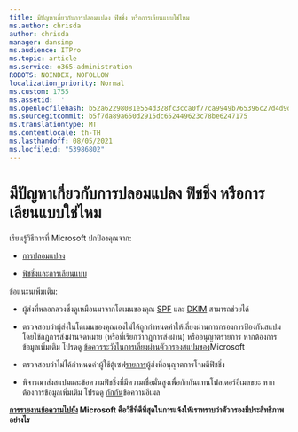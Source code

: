 ```yaml
---
title: มีปัญหาเกี่ยวกับการปลอมแปลง ฟิชชิ่ง หรือการเลียนแบบใช่ไหม
ms.author: chrisda
author: chrisda
manager: dansimp
ms.audience: ITPro
ms.topic: article
ms.service: o365-administration
ROBOTS: NOINDEX, NOFOLLOW
localization_priority: Normal
ms.custom: 1755
ms.assetid: ''
ms.openlocfilehash: b52a62298081e554d328fc3cca0f77ca9949b765396c27d4d9da247f411d6d2c
ms.sourcegitcommit: b5f7da89a650d2915dc652449623c78be6247175
ms.translationtype: MT
ms.contentlocale: th-TH
ms.lasthandoff: 08/05/2021
ms.locfileid: "53986802"
---
```

# <a name="issues-with-spoofing-phishing-or-impersonation"></a>มีปัญหาเกี่ยวกับการปลอมแปลง ฟิชชิ่ง หรือการเลียนแบบใช่ไหม

เรียนรู้วิธีการที่ Microsoft ปกป้องคุณจาก:

- [การปลอมแปลง](https://docs.microsoft.com/microsoft-365/security/office-365-security/anti-spoofing-protection)

- [ฟิชชิ่งและการเลียนแบบ](https://docs.microsoft.com/microsoft-365/security/office-365-security/atp-anti-phishing)

ข้อแนะนเพิ่มเติม:

- ผู้ส่งที่หลอกลวงซึ่งดูเหมือนมาจากโดเมนของคุณ [SPF](https://docs.microsoft.com/microsoft-365/security/office-365-security/set-up-spf-in-office-365-to-help-prevent-spoofing) และ [DKIM](https://docs.microsoft.com/microsoft-365/security/office-365-security/use-dkim-to-validate-outbound-email) สามารถช่วยได้

- ตรวจสอบว่าผู้ส่งในโดเมนของคุณเองไม่ได้ถูกกําหนดค่าให้เลี่ยงผ่านการกรองการป้องกันสแปมโดยใช้กฎการส่งผ่านจดหมาย (หรือที่เรียกว่ากฎการส่งผ่าน) หรืออนุญาตรายการ หากต้องการข้อมูลเพิ่มเติม โปรดดู [ข้อควรระวังในการเลี่ยงผ่านตัวกรองสแปมของ](https://docs.microsoft.com/exchange/troubleshoot/antispam/cautions-against-bypassing-spam-filters)Microsoft

- ตรวจสอบว่าไม่ได้กําหนดค่าผู้ใช้ตู้เซฟ[รายการ](https://support.office.com/article/BE1BAEA0-BEAB-4A30-B968-9004332336CE)ผู้ส่งที่อนุญาตการโจมตีฟิชชิ่ง

- พิจารณาส่งสแปมและข้อความฟิชชิ่งที่มีความเชื่อมั่นสูงเพื่อกักกันแทนโฟลเดอร์อีเมลขยะ หากต้องการข้อมูลเพิ่มเติม โปรดดู [กักกัน](https://docs.microsoft.com/microsoft-365/security/office-365-security/quarantine-email-messages)ข้อความอีเมล

**[การรายงานข้อความไปยัง](https://support.office.com/article/b5caa9f1-cdf3-4443-af8c-ff724ea719d2) Microsoft คือวิธีที่ดีที่สุดในการแจ้งให้เราทราบว่าตัวกรองมีประสิทธิภาพอย่างไร**
